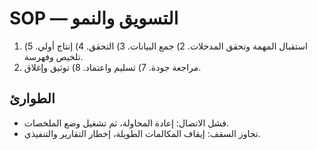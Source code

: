 # SOP — التسويق والنمو

1) استقبال المهمة وتحقق المدخلات. 2) جمع البيانات. 3) التحقق. 4) إنتاج أولي. 5) تلخيص وفهرسة.
6) مراجعة جودة. 7) تسليم واعتماد. 8) توثيق وإغلاق.

## الطوارئ
- فشل الاتصال: إعادة المحاولة، ثم تشغيل وضع الملخصات.
- تجاوز السقف: إيقاف المكالمات الطويلة، إخطار التقارير والتنفيذي.
